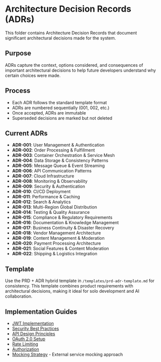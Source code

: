 # Architecture Decision Records (ADRs)

This folder contains Architecture Decision Records that document significant architectural decisions made for the system.

## Purpose
ADRs capture the context, options considered, and consequences of important architectural decisions to help future developers understand why certain choices were made.

## Process
- Each ADR follows the standard template format
- ADRs are numbered sequentially (001, 002, etc.)
- Once accepted, ADRs are immutable
- Superseded decisions are marked but not deleted

## Current ADRs
- **ADR-001**: User Management & Authentication
- **ADR-002**: Order Processing & Fulfillment
- **ADR-003**: Container Orchestration & Service Mesh
- **ADR-004**: Data Storage & Consistency Patterns
- **ADR-005**: Message Queue & Event Streaming
- **ADR-006**: API Communication Patterns
- **ADR-007**: Cloud Infrastructure
- **ADR-008**: Monitoring & Observability
- **ADR-009**: Security & Authentication
- **ADR-010**: CI/CD Deployment
- **ADR-011**: Performance & Caching
- **ADR-012**: Search & Analytics
- **ADR-013**: Multi-Region Global Distribution
- **ADR-014**: Testing & Quality Assurance
- **ADR-015**: Compliance & Regulatory Requirements
- **ADR-016**: Documentation & Knowledge Management
- **ADR-017**: Business Continuity & Disaster Recovery
- **ADR-018**: Vendor Management Architecture
- **ADR-019**: Content Management & Moderation
- **ADR-020**: Payment Processing Architecture
- **ADR-021**: Social Features & Content Moderation
- **ADR-022**: Shipping & Logistics Integration

## Template
Use the PRD + ADR hybrid template in `/templates/prd-adr-template.md` for consistency. This template combines product requirements with architectural decisions, making it ideal for solo development and AI collaboration.

## Implementation Guides
- [JWT Implementation](implementations/jwt-implementation.md)
- [Security Best Practices](implementations/security-best-practices.md)
- [API Design Principles](implementations/api-design-principles.md)
- [OAuth 2.0 Setup](implementations/oauth-setup.md)
- [Rate Limiting](implementations/rate-limiting.md)
- [Authorization](implementations/authorization.md)
- [Mocking Strategy](implementations/mocking-strategy.md) - External service mocking approach
